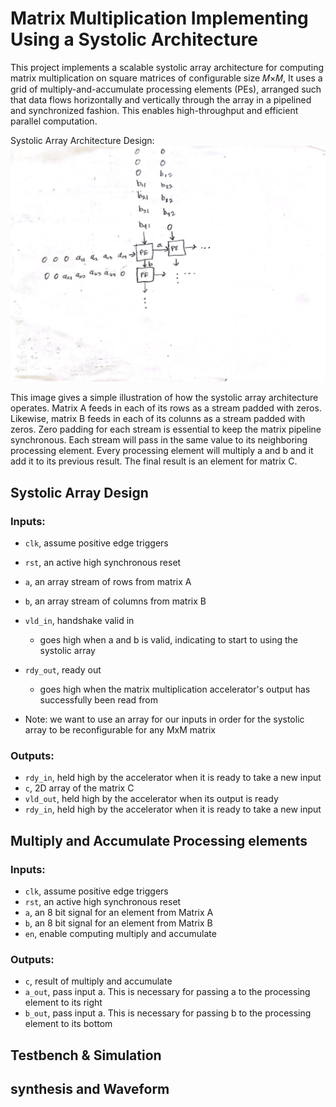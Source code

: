 
# Matrix Multiplication Implementing Using a Systolic Architecture 

This project implements a scalable systolic array architecture for computing matrix multiplication on square matrices of configurable size 𝑀×𝑀, It uses a grid of multiply-and-accumulate processing elements (PEs), arranged such that data flows horizontally and vertically through the array in a pipelined and synchronized fashion. This enables high-throughput and efficient parallel computation. 


Systolic Array Architecture Design:
![alt text](docs/Systolic_array_1.jpg)

This image gives a simple illustration of how the systolic array architecture operates. Matrix A feeds in each of its rows as a stream padded with zeros. Likewise, matrix B feeds in each of its colunns as a stream padded with zeros. Zero padding for each stream is essential to keep the matrix pipeline synchronous. Each stream will pass in the same value to its neighboring processing element. Every processing element will multiply a and b and it add it to its previous result. The final result is an element for matrix C. 

## Systolic Array Design

### Inputs:
- `clk`, assume positive edge triggers
- `rst`, an active high synchronous reset
- `a`, an array stream of rows from matrix A
- `b`, an array stream of columns from matrix B
- `vld_in`, handshake valid in
    - goes high when a and b is valid, indicating to start to using the systolic array
- `rdy_out`, ready out
    - goes high when the matrix multiplication accelerator's output has successfully been read from 

- Note: we want to use an array for our inputs in order for the systolic array to be reconfigurable for any MxM matrix

### Outputs:
- `rdy_in`, held high by the accelerator when it is ready to take a new input
- `c`, 2D array of the matrix C
- `vld_out`, held high by the accelerator when its output is ready
- `rdy_in`, held high by the accelerator when it is ready to take a new input

## Multiply and Accumulate Processing elements

### Inputs:
- `clk`, assume positive edge triggers
- `rst`, an active high synchronous reset
- `a`, an 8 bit signal for an element from Matrix A
- `b`, an 8 bit signal for an element from Matrix B
- `en`, enable computing multiply and accumulate 


### Outputs:
- `c`, result of multiply and accumulate
- `a_out`, pass input a. This is necessary for passing a to the processing element to its right
- `b_out`, pass input a. This is necessary for passing b to the processing element to its bottom



## Testbench & Simulation


## synthesis and Waveform
